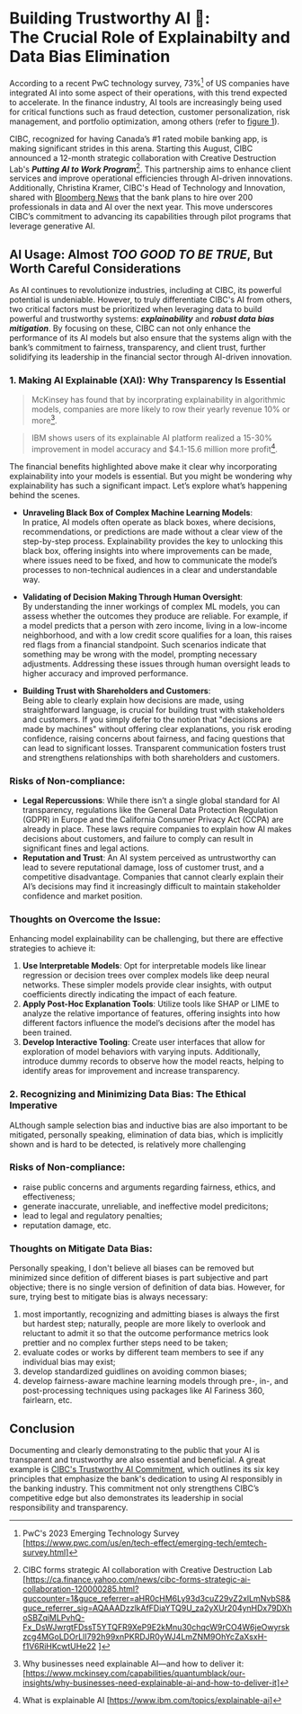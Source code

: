 # Building Trustworthy AI :bank:: <br>The Crucial Role of Explainabilty and Data Bias Elimination 
According to a recent PwC technology survey, 73%[^1] of US companies have integrated AI into some aspect of their operations, with this trend expected to accelerate. In the finance industry, AI tools are increasingly being used for critical functions such as fraud detection, customer personalization, risk management, and portfolio optimization, among others (refer to [figure 1](https://impact.economist.com/perspectives/sites/default/files/aiinfinancialservices.pdf)). 

CIBC, recognized for having Canada’s #1 rated mobile banking app, is making significant strides in this arena. Starting this August, CIBC announced a 12-month strategic collaboration with Creative Destruction Lab's **_Putting AI to Work Program_**[^2]. This partnership aims to enhance client services and improve operational efficiencies through AI-driven innovations. Additionally, Christina Kramer, CIBC's Head of Technology and Innovation, shared with [Bloomberg News](https://www.bloomberg.com/news/articles/2024-08-06/cibc-plans-hiring-spree-in-artificial-intelligence-data-jobs) that the bank plans to hire over 200 professionals in data and AI over the next year. This move underscores CIBC’s commitment to advancing its capabilities through pilot programs that leverage generative AI.

## AI Usage: Almost _TOO GOOD TO BE TRUE_, But Worth Careful Considerations
As AI continues to revolutionize industries, including at CIBC, its powerful potential is undeniable. However, to truly differentiate CIBC's AI from others, two critical factors must be prioritized when leveraging data to build powerful and trustworthy systems: **_explainability_** and **_robust data bias mitigation_**. By focusing on these, CIBC can not only enhance the performance of its AI models but also ensure that the systems align with the bank’s commitment to fairness, transparency, and client trust, further solidifying its leadership in the financial sector through AI-driven innovation.

### 1. Making AI Explainable (XAI): Why Transparency Is Essential
> McKinsey has found that by incorprating explainability in algorithmic models, companies are more likely to row their yearly revenue 10% or more[^3].

> IBM shows users of its explainable AI platform realized a 15-30% improvement in model accuracy and $4.1-15.6 million more profit[^4].

The financial benefits highlighted above make it clear why incorporating explainability into your models is essential. But you might be wondering why explainability has such a significant impact. Let’s explore what’s happening behind the scenes.

- **Unraveling Black Box of Complex Machine Learning Models**: <br>In pratice, AI models often operate as black boxes, where decisions, recommendations, or predictions are made without a clear view of the step-by-step process. Explainability provides the key to unlocking this black box, offering insights into where improvements can be made, where issues need to be fixed, and how to communicate the model’s processes to non-technical audiences in a clear and understandable way.

- **Validating of Decision Making Through Human Oversight**: <br>By understanding the inner workings of complex ML models, you can assess whether the outcomes they produce are reliable. For example, if a model predicts that a person with zero income, living in a low-income neighborhood, and with a low credit score qualifies for a loan, this raises red flags from a financial standpoint. Such scenarios indicate that something may be wrong with the model, prompting necessary adjustments. Addressing these issues through human oversight leads to higher accuracy and improved performance.

- **Building Trust with Shareholders and Customers**: <br>Being able to clearly explain how decisions are made, using straightforward language, is crucial for building trust with stakeholders and customers. If you simply defer to the notion that "decisions are made by machines" without offering clear explanations, you risk eroding confidence, raising concerns about fairness, and facing questions that can lead to significant losses. Transparent communication fosters trust and strengthens relationships with both shareholders and customers.

### Risks of Non-compliance:
- **Legal Repercussions**: While there isn’t a single global standard for AI transparency, regulations like the General Data Protection Regulation (GDPR) in Europe and the California Consumer Privacy Act (CCPA) are already in place. These laws require companies to explain how AI makes decisions about customers, and failure to comply can result in significant fines and legal actions.
- **Reputation and Trust**: An AI system perceived as untrustworthy can lead to severe reputational damage, loss of customer trust, and a competitive disadvantage. Companies that cannot clearly explain their AI’s decisions may find it increasingly difficult to maintain stakeholder confidence and market position.

### Thoughts on Overcome the Issue:
Enhancing model explainability can be challenging, but there are effective strategies to achieve it:
1. **Use Interpretable Models**: Opt for interpretable models like linear regression or decision trees over complex models like deep neural networks. These simpler models provide clear insights, with output coefficients directly indicating the impact of each feature.
2. **Apply Post-Hoc Explanation Tools**: Utilize tools like SHAP or LIME to analyze the relative importance of features, offering insights into how different factors influence the model’s decisions after the model has been trained.
3. **Develop Interactive Tooling**: Create user interfaces that allow for exploration of model behaviors with varying inputs. Additionally, introduce dummy records to observe how the model reacts, helping to identify areas for improvement and increase transparency.


### 2. Recognizing and Minimizing Data Bias: The Ethical Imperative
ALthough sample selection bias and inductive bias are also important to be mitigated, personally speaking, elimination of data bias, which is implicitly shown and is hard to be detected, is relatively more challenging

### Risks of Non-compliance:
- raise public concerns and arguments regarding fairness, ethics, and effectiveness;
- generate inaccurate, unreliable, and ineffective model predicitons;
- lead to legal and regulatory penalties;
- reputation damage, etc.

### Thoughts on Mitigate Data Bias:
Personally speaking, I don't believe all biases can be removed but minimized since defition of different biases is part subjective and part objective; there is no single version of definition of data bias. However, for sure, trying best to mitigate bias is always necessary:
1. most importantly, recognizing and admitting biases is always the first but hardest step; naturally, people are more likely to overlook and reluctant to admit it so that the outcome performance metrics look prettier and no complex further steps need to be taken;
2. evaluate codes or works by different team members to see if any individual bias may exist;
3. develop standardized guidlines on avoiding common biases;
4. develop fairness-aware machine learning models through pre-, in-, and post-processing techniques using packages like AI Fariness 360, fairlearn, etc.


## Conclusion
Documenting and clearly demonstrating to the public that your AI is transparent and trustworthy are also essential and beneficial. A great example is [CIBC's Trustworthy AI Commitment](https://www.cibc.com/content/dam/about_cibc/corporate_responsibility/pdfs/trustworthy-ai-guidelines-en.pdf), which outlines its six key principles that emphasize the bank's dedication to using AI responsibly in the banking industry. This commitment not only strengthens CIBC’s competitive edge but also demonstrates its leadership in social responsibility and transparency.



[^1]: PwC's 2023 Emerging Technology Survey [https://www.pwc.com/us/en/tech-effect/emerging-tech/emtech-survey.html]
[^2]: CIBC forms strategic AI collaboration with Creative Destruction Lab [https://ca.finance.yahoo.com/news/cibc-forms-strategic-ai-collaboration-120000285.html?guccounter=1&guce_referrer=aHR0cHM6Ly93d3cuZ29vZ2xlLmNvbS8&guce_referrer_sig=AQAAADzzlkAfFDiaYTQ9U_za2yXUr204ynHDx79DXhoSBZqiMLPvhQ-Fx_DsWJwrgtFDssT5YTQFR9XeP9E2kMnu30chqcW9rCO4W6jeOwyrskzcg4MGoLDOrLlI792h99xnPKRDJR0yWJ4LmZNM9OhYcZaXsxH-f1V6RiHKcwtUHe22
]
[^3]: Why businesses need explainable AI—and how to deliver it: [https://www.mckinsey.com/capabilities/quantumblack/our-insights/why-businesses-need-explainable-ai-and-how-to-deliver-it]
[^4]: What is explainable AI [https://www.ibm.com/topics/explainable-ai]

